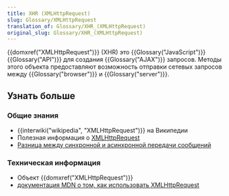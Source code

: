 ```yaml
---
title: XHR (XMLHttpRequest)
slug: Glossary/XMLHttpRequest
translation_of: Glossary/XHR_(XMLHttpRequest)
original_slug: Glossary/XHR_(XMLHttpRequest)
---
```


{{domxref("XMLHttpRequest")}} (XHR) это {{Glossary("JavaScript")}} {{Glossary("API")}} для создания {{Glossary("AJAX")}} запросов. Методы этого объекта предоставляют возможность отправки сетевых запросов между {{Glossary("browser")}} и {{Glossary("server")}}.

## Узнать больше

### Общие знания

- {{interwiki("wikipedia", "XMLHttpRequest")}} на Википедии
- Полезная информация о [XMLHttpRequest](http://peoplesofttutorial.com/difference-between-synchronous-and-asynchronous-messaging/)
- [Разница между синхронной и асинхронной передачи сообщений](https://peoplesofttutorial.com/difference-between-synchronous-and-asynchronous-messaging/)

### Техническая информация

- Объект {{domxref("XMLHttpRequest")}}
- [документация MDN о том, как использовать XMLHttpRequest](/ru/docs/Web/API/XMLHttpRequest/Using_XMLHttpRequest)
